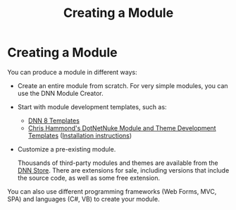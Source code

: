 ﻿---
uid: create-module
locale: en
title: Creating a Module
dnneditions: DNN Platform,Evoq Content,Evoq Engage
dnnversion: 09.02.00
related-topics: providers
links: ["[DNN 8 API Reference](https://www.dnnsoftware.com/dnn-api/)","[DNN Wiki: Module Development](https://www.dnnsoftware.com/wiki/module-development/)","[DNN Community Blog: Module Development series by Clinton Patterson](https://www.dnnsoftware.com/community-blog/cid/155064/module-development-for-non-developers-skinners-dnn-beginners--blog-series-intro/)","[Using the new Module Development Templates for DotNetNuke 7 by Chris Hammond](https://www.chrishammond.com/blog/itemid/2616/using-the-new-module-development-templates-for-dot/)"]
---

# Creating a Module

You can produce a module in different ways:

*   Create an entire module from scratch. For very simple modules, you can use the DNN Module Creator.
*   Start with module development templates, such as:
    *   [DNN 8 Templates](https://github.com/dnnsoftware/DNN.Templates/releases/)
    *   [Chris Hammond's DotNetNuke Module and Theme Development Templates](https://github.com/ChrisHammond/DNNTemplates/) ([Installation instructions](https://www.chrishammond.com/blog/itemid/2616/using-the-new-module-development-templates-for-dot/))
*   Customize a pre-existing module.

    Thousands of third-party modules and themes are available from the [DNN Store](https://store.dnnsoftware.com). There are extensions for sale, including versions that include the source code, as well as some free extension.


You can also use different programming frameworks (Web Forms, MVC, SPA) and languages (C#, VB) to create your module.
